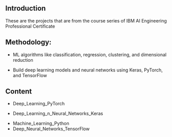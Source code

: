 ## Introduction
These are the projects that are from the course series of IBM AI Engineering Professional Certificate
## Methodology:
- ML algorithms like classification, regression, clustering, and dimensional reduction 
* Build deep learning models and neural networks using Keras, PyTorch, and TensorFlow 
## Content
- Deep_Learning_PyTorch
* Deep_Learning_n_Neural_Networks_Keras
- Machine_Learning_Python
- Deep_Neural_Networks_TensorFlow
